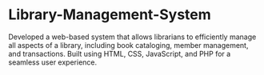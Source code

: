 # Library-Management-System
Developed a web-based system that allows librarians to efficiently manage all aspects of a library, including book cataloging, member management, and transactions. Built using HTML, CSS, JavaScript, and PHP for a seamless user experience.
